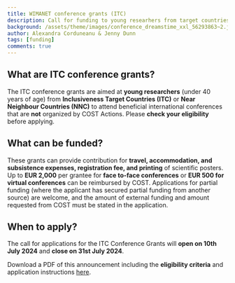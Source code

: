 ```yaml
---
title: WIMANET conference grants (ITC)
description: Call for funding to young researhers from target countries
background: /assets/theme/images/conference_dreamstime_xxl_56293863~2.jpg
author: Alexandra Corduneanu & Jenny Dunn
tags: [funding]
comments: true
---
```


## What are ITC conference grants?
The ITC conference grants are aimed at **young researchers** (under 40 years of age) from **Inclusiveness Target Countries (ITC)** or **Near Neighbour Countries (NNC)** to attend beneficial international conferences that are **not** organized by COST Actions. Please **check your eligibility** before applying.

## What can be funded?
These grants can provide contribution for **travel, accommodation, and subsistence expenses, registration fee, and printing** of scientific posters. Up to **EUR 2,000** per grantee for **face to-face conferences** or **EUR 500 for virtual conferences** can be reimbursed by COST. Applications for partial funding (where the applicant has secured partial funding from another source) are welcome, and the amount of external funding and amount requested from COST must be stated in the application. 

## When to apply?
The call for applications for the ITC Conference Grants will **open on 10th July 2024** and **close on 31st July 2024**.

Download a PDF of this announcement including the **eligibility criteria** and application instructions [here](https://github.com/wimanet-science/web/blob/e01ed8dc12878c5ca43a20a47622bb2878a7a61a/assets/docs/ITC%20Conference%20Grant%20announcement%202024_final.pdf).
